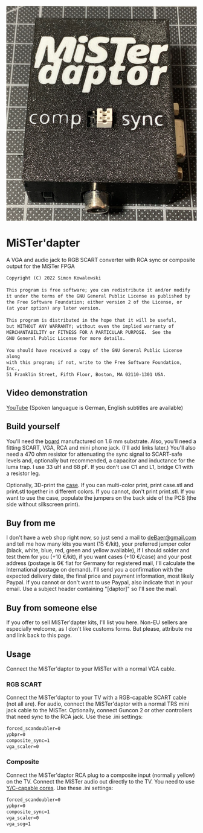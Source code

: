 ![MiSTer'daptor in case](IMG_3061.jpeg)

# MiSTer'dapter
A VGA and audio jack to RGB SCART converter with RCA sync or composite output for the MiSTer FPGA

    Copyright (C) 2022 Simon Kowalewski

    This program is free software; you can redistribute it and/or modify
    it under the terms of the GNU General Public License as published by
    the Free Software Foundation; either version 2 of the License, or
    (at your option) any later version.

    This program is distributed in the hope that it will be useful,
    but WITHOUT ANY WARRANTY; without even the implied warranty of
    MERCHANTABILITY or FITNESS FOR A PARTICULAR PURPOSE.  See the
    GNU General Public License for more details.

    You should have received a copy of the GNU General Public License along
    with this program; if not, write to the Free Software Foundation, Inc.,
    51 Franklin Street, Fifth Floor, Boston, MA 02110-1301 USA.

## Video demonstration
[YouTube](https://youtu.be/DpnR34e562k) (Spoken languague is German, English subtitles are available)
	
## Build yourself
You'll need the [board](board) manufactured on 1.6 mm substrate. Also, you'll need a fitting SCART, VGA, RCA and mini phone jack. (I'll add links later.) You'll also need a 470 ohm resistor for attenuating the sync signal to SCART-safe levels and, optionally but recommended, a capacitor and inductance for the luma trap. I use 33 uH and 68 pF. If you don't use C1 and L1, bridge C1 with a resistor leg.

Optionally, 3D-print the [case](case). If you can multi-color print, print case.stl and print.stl together in different colors. If you cannot, don't print print.stl. If you want to use the case, populate the jumpers on the back side of the PCB (the side without silkscreen print).

## Buy from me
I don't have a web shop right now, so just send a mail to deBaer@gmail.com and tell me how many kits you want (15 €/kit), your preferred jumper color (black, white, blue, red, green and yellow available), if I should solder and test them for you (+10 €/kit), if you want cases (+10 €/case) and your post address (postage is 6€ flat for Germany for registered mail, I'll calculate the International postage on demand). I'll send you a confirmation with the expected delivery date, the final price and payment information, most likely Paypal. If you cannot or don't want to use Paypal, also indicate that in your email. Use a subject header containing "[daptor]" so I'll see the mail.

## Buy from someone else
If you offer to sell MiSTer'dapter kits, I'll list you here. Non-EU sellers are especially welcome, as I don't like customs forms. But please, attribute me and link back to this page.

## Usage
Connect the MiSTer'daptor to your MiSTer with a normal VGA cable.

### RGB SCART
Connect the MiSTer'daptor to your TV with a RGB-capable SCART cable (not all are). For audio, connect the MiSTer'daptor with a normal TRS mini jack cable to the MiSTer. Optionally, connect Guncon 2 or other controllers that need sync to the RCA jack. Use these .ini settings:

```
forced_scandoubler=0
ypbpr=0 
composite_sync=1
vga_scaler=0
```


### Composite
Connect the MiSTer'daptor RCA plug to a composite input (normally yellow) on the TV. Connect the MiSTer audio out directly to the TV. You need to use [Y/C-capable cores](https://github.com/MikeS11/MiSTerFPGA_YC_Encoder). Use these .ini settings:

```
forced_scandoubler=0
ypbpr=0 
composite_sync=1
vga_scaler=0
vga_sog=1
```
